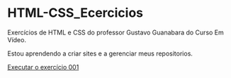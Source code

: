 # HTML-CSS_Ecercicios
Exercícios de HTML e CSS do professor Gustavo Guanabara do Curso Em Vídeo.

Estou aprendendo a criar sites e a gerenciar meus repositorios.

<a href="https://arthurgomes1k.github.io/HTML-CSS_Ecercicios/exercicios/ex001/index.html">Executar o exercício 001</a>